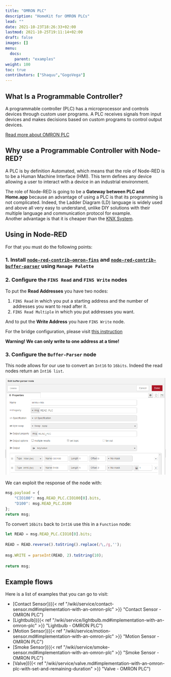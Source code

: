 ```yaml
---
title: "OMRON PLC"
description: "HomeKit for OMRON PLCs"
lead: ""
date: 2021-10-23T18:26:33+02:00
lastmod: 2021-10-25T19:11:14+02:00
draft: false
images: []
menu:
  docs:
    parent: "examples"
weight: 100
toc: true
contributors: ["Shaquu","GogoVega"]
---
```


## What Is a Programmable Controller?

A programmable controller (PLC) has a microprocessor and controls devices through custom user programs.
A PLC receives signals from input devices and makes decisions based on custom programs to control output devices.

[Read more about OMRON PLC](https://www.ia.omron.com/support/guide/26/introduction.html)

## Why use a Programmable Controller with Node-RED?

A PLC is by definition Automated, which means that the role of Node-RED is to be a Human Machine Interface (HMI).
This term defines any device allowing a user to interact with a device in an industrial environment.

The role of Node-RED is going to be a **Gateway between PLC and Home.app** because an advantage of using a PLC is that its programming is not complicated. Indeed, the Ladder Diagram (LD) language is widely used and above all very easy to understand, unlike DIY solutions with their multiple language and communication protocol for example.\
Another advantage is that it is cheaper than the [KNX System](https://www.knx.org/knx-en/for-professionals/What-is-KNX/A-brief-introduction/index.php).

## Using in Node-RED

For that you must do the following points:

### 1. Install [`node-red-contrib-omron-fins`](https://github.com/Steve-Mcl/node-red-contrib-omron-fins) and [`node-red-contrib-buffer-parser`](https://github.com/Steve-Mcl/node-red-contrib-buffer-parser) using `Manage Palette`

### 2. Configure the `FINS Read` and `FINS Write` nodes

To put the **Read Addresses** you have two nodes:

1. `FINS Read` in which you put a starting address and the number of addresses you want to read after it.
2. `FINS Read Multiple` in which you put addresses you want.

And to put the **Write Address** you have `FINS Write` node.

For the bridge configuration, please visit [this instruction](https://github.com/Steve-Mcl/node-red-contrib-omron-fins#a-working-example)

**Warning! We can only write to one address at a time!**

### 3. Configure the `Buffer-Parser` node

This node allows for our use to convert an `Int16` to `16bits`. Indeed the read nodes return an `Int16 list`.

![Buffer Parser Example](omron_plc_buffer_parser_example.png)

We can exploit the response of the node with:

```js
msg.payload = {
    "CIO100": msg.READ_PLC.CIO100[0].bits,
    "D100": msg.READ_PLC.D100
};
return msg;
```

To convert `16bits` back to `Int16` use this in a `Function` node:

```js
let READ = msg.READ_PLC.CIO10[0].bits;

READ = READ.reverse().toString().replace(/\,/g,'');

msg.WRITE = parseInt(READ, 2).toString(10);

return msg;
```

## Example flows

Here is a list of examples that you can go to visit:

- [Contact Sensor]({{< ref "/wiki/service/contact-sensor.md#implementation-with-an-omron-plc" >}} "Contact Sensor - OMRON PLC")
- [Lightbulb]({{< ref "/wiki/service/lightbulb.md#implementation-with-an-omron-plc" >}} "Lightbulb - OMRON PLC")
- [Motion Sensor]({{< ref "/wiki/service/motion-sensor.md#implementation-with-an-omron-plc" >}} "Motion Sensor - OMRON PLC")
- [Smoke Sensor]({{< ref "/wiki/service/smoke-sensor.md#implementation-with-an-omron-plc" >}} "Smoke Sensor - OMRON PLC")
- [Valve]({{< ref "/wiki/service/valve.md#implementation-with-an-omron-plc-with-set-and-remaining-duration" >}} "Valve - OMRON PLC")
